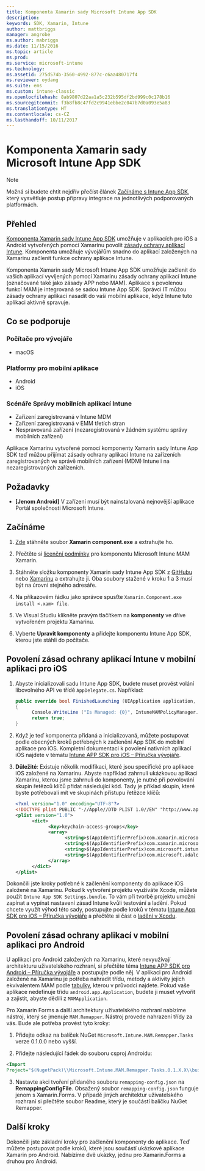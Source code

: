 ```yaml
---
title: Komponenta Xamarin sady Microsoft Intune App SDK
description: 
keywords: SDK, Xamarin, Intune
author: mattbriggs
manager: angrobe
ms.author: mabriggs
ms.date: 11/15/2016
ms.topic: article
ms.prod: 
ms.service: microsoft-intune
ms.technology: 
ms.assetid: 275d574b-3560-4992-877c-c6aa480717f4
ms.reviewer: oydang
ms.suite: ems
ms.custom: intune-classic
ms.openlocfilehash: 8ab9807d22aa1a5c232b595df2bd999c0c178b16
ms.sourcegitcommit: f3b8fb8c47fd2c9941ebbe2c047b7d0a093e5a83
ms.translationtype: HT
ms.contentlocale: cs-CZ
ms.lasthandoff: 10/11/2017
---
```

# <a name="microsoft-intune-app-sdk-xamarin-component"></a>Komponenta Xamarin sady Microsoft Intune App SDK

> [!NOTE]
> Možná si budete chtít nejdřív přečíst článek [Začínáme s Intune App SDK](app-sdk-get-started.md), který vysvětluje postup přípravy integrace na jednotlivých podporovaných platformách.



## <a name="overview"></a>Přehled
[Komponenta Xamarin sady Intune App SDK](https://components.xamarin.com/view/microsoft.intune.mam) umožňuje v aplikacích pro iOS a Android vytvořených pomocí Xamarinu povolit [zásady ochrany aplikací Intune](/intune-classic/deploy-use/protect-app-data-using-mobile-app-management-policies-with-microsoft-intune). Komponenta umožňuje vývojářům snadno do aplikací založených na Xamarinu začlenit funkce ochrany aplikace Intune.

Komponenta Xamarin sady Microsoft Intune App SDK umožňuje začlenit do vašich aplikací vyvíjených pomocí Xamarinu zásady ochrany aplikací Intune (označované také jako zásady APP nebo MAM). Aplikace s povolenou funkcí MAM je integrovaná se sadou Intune App SDK. Správci IT můžou zásady ochrany aplikací nasadit do vaší mobilní aplikace, když Intune tuto aplikaci aktivně spravuje.

## <a name="whats-supported"></a>Co se podporuje

### <a name="developer-machines"></a>Počítače pro vývojáře
* macOS


### <a name="mobile-app-platforms"></a>Platformy pro mobilní aplikace
* Android
* iOS


### <a name="intune-mobile-application-management-scenarios"></a>Scénáře Správy mobilních aplikací Intune

* Zařízení zaregistrovaná v Intune MDM
* Zařízení zaregistrovaná v EMM třetích stran
* Nespravovaná zařízení (nezaregistrovaná v žádném systému správy mobilních zařízení)

Aplikace Xamarinu vytvořené pomocí komponenty Xamarin sady Intune App SDK teď můžou přijímat zásady ochrany aplikací Intune na zařízeních zaregistrovaných ve správě mobilních zařízení (MDM) Intune i na nezaregistrovaných zařízeních.

## <a name="prerequisites"></a>Požadavky

* **[Jenom Android]** V zařízení musí být nainstalovaná nejnovější aplikace Portál společnosti Microsoft Intune.

## <a name="get-started"></a>Začínáme

1.  [Zde](https://components.xamarin.com/submit/xpkg) stáhněte soubor **Xamarin component.exe** a extrahujte ho.

2. Přečtěte si [licenční podmínky](https://components.xamarin.com/license/microsoft.intune.mam) pro komponentu Microsoft Intune MAM Xamarin.

3.  Stáhněte složku komponenty Xamarin sady Intune App SDK z [GitHubu](https://github.com/msintuneappsdk/intune-app-sdk-xamarin) nebo [Xamarinu](https://components.xamarin.com/license/microsoft.intune.mam) a extrahujte ji. Oba soubory stažené v kroku 1 a 3 musí být na úrovni stejného adresáře.

4.  Na příkazovém řádku jako správce spusťte `Xamarin.Component.exe install <.xam> file`.

5.  Ve Visual Studiu klikněte pravým tlačítkem na **komponenty** ve dříve vytvořeném projektu Xamarinu.

6.  Vyberte **Upravit komponenty** a přidejte komponentu Intune App SDK, kterou jste stáhli do počítače.



## <a name="enabling-intune-app-protection-polices-in-your-ios-mobile-app"></a>Povolení zásad ochrany aplikací Intune v mobilní aplikaci pro iOS
1.  Abyste inicializovali sadu Intune App SDK, budete muset provést volání libovolného API ve třídě `AppDelegate.cs`. Například:

      ```csharp
      public override bool FinishedLaunching (UIApplication application, NSDictionary launchOptions)
      {
            Console.WriteLine ("Is Managed: {0}", IntuneMAMPolicyManager.Instance.PrimaryUser != null);
            return true;
      }

      ```

2.  Když je teď komponenta přidaná a inicializovaná, můžete postupovat podle obecných kroků potřebných k začlenění App SDK do mobilní aplikace pro iOS. Kompletní dokumentaci k povolení nativních aplikací iOS najdete v tématu [Intune APP SDK pro iOS – Příručka vývojáře](app-sdk-ios.md).
3. **Důležité**: Existuje několik modifikací, které jsou specifické pro aplikace iOS založené na Xamarinu. Abyste například zahrnuli ukázkovou aplikaci Xamarinu, kterou jsme zahrnuli do komponenty, je nutné při povolování skupin řetězců klíčů přidat následující kód. Tady je příklad skupin, které byste potřebovali mít ve skupinách přístupu řetězce klíčů:

      ```xml
      <?xml version="1.0" encoding="UTF-8"?>
      <!DOCTYPE plist PUBLIC "-//Apple//DTD PLIST 1.0//EN" "http://www.apple.com/DTDs/PropertyList-1.0.dtd">
      <plist version="1.0">
            <dict>
                  <key>keychain-access-groups</key>
                  <array>
                        <string>$(AppIdentifierPrefix)com.xamarin.microsoftintunesample</string>
                        <string>$(AppIdentifierPrefix)com.xamarin.microsoftintunesample.intunemam</string>
                        <string>$(AppIdentifierPrefix)com.microsoft.intune.mam</string>
                        <string>$(AppIdentifierPrefix)com.microsoft.adalcache</string>
                  </array>
            </dict>
      </plist>
      ```

Dokončili jste kroky potřebné k začlenění komponenty do aplikace iOS založené na Xamarinu. Pokud k vytvoření projektu využíváte Xcode, můžete použít `Intune App SDK Settings.bundle`. To vám při tvorbě projektu umožní zapínat a vypínat nastavení zásad Intune kvůli testování a ladění. Pokud chcete využít výhod této sady, postupujte podle kroků v tématu [Intune App SDK pro iOS – Příručka vývojáře](app-sdk-ios.md) a přečtěte si část o [ladění v Xcodu](app-sdk-ios.md#status-result-and-debug-notifications).

## <a name="enabling-app-protection-policies-in-your-android-mobile-app"></a>Povolení zásad ochrany aplikací v mobilní aplikaci pro Android
U aplikací pro Android založených na Xamarinu, které nevyužívají architekturu uživatelského rozhraní, si přečtěte téma [Intune APP SDK pro Android – Příručka vývojáře](app-sdk-android.md) a postupujte podle něj. V aplikaci pro Android založené na Xamarinu je potřeba nahradit třídu, metody a aktivity jejich ekvivalentem MAM podle [tabulky](app-sdk-android.md#replace-classes-methods-and-activities-with-their-mam-equivalent), kterou v průvodci najdete. Pokud vaše aplikace nedefinuje třídu `android.app.Application`, budete ji muset vytvořit a zajistit, abyste dědili z `MAMApplication`.

Pro Xamarin Forms a další architektury uživatelského rozhraní nabízíme nástroj, který se jmenuje `MAM.Remapper`. Nástroj provede nahrazení třídy za vás. Bude ale potřeba provést tyto kroky:

1.  Přidejte odkaz na balíček NuGet `Microsoft.Intune.MAM.Remapper.Tasks` verze 0.1.0.0 nebo vyšší.

2.  Přidejte následující řádek do souboru csproj Androidu:
  ```xml
  <Import
  Project="$(NugetPack)\\Microsoft.Intune.MAM.Remapper.Tasks.0.1.X.X\\build\\MonoAndroid10\\Microsoft.Intune.MAM.Remapper.targets" />
  ```

3.  Nastavte akci tvoření přidaného souboru `remapping-config.json` na **RemappingConfigFile**. Obsažený soubor `remapping-config.json` funguje jenom s Xamarin.Forms. V případě jiných architektur uživatelského rozhraní si přečtěte soubor Readme, který je součástí balíčku NuGet Remapper.

## <a name="next-steps"></a>Další kroky

Dokončili jste základní kroky pro začlenění komponenty do aplikace. Teď můžete postupovat podle kroků, které jsou součástí ukázkové aplikace Xamarin pro Android. Nabízíme dvě ukázky, jednu pro Xamarin.Forms a druhou pro Android.